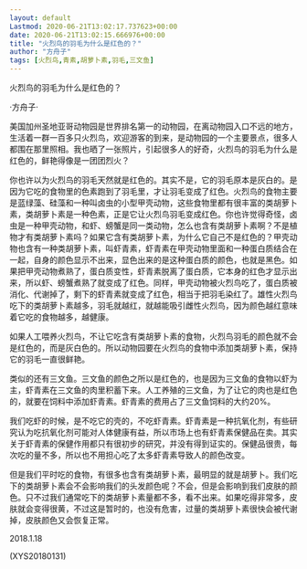```yaml
---
layout: default
Lastmod: 2020-06-21T13:02:17.737623+00:00
date: 2020-06-21T13:02:15.666976+00:00
title: "火烈鸟的羽毛为什么是红色的？"
author: "方舟子"
tags: [火烈鸟,青素,胡萝卜素,羽毛,三文鱼]
---
```


火烈鸟的羽毛为什么是红色的？

·方舟子·

美国加州圣地亚哥动物园是世界排名第一的动物园，在离动物园入口不远的地方，生活着一群一百多只火烈鸟，欢迎游客的到来，是动物园的一个主要景点，很多人都围在那里照相。我也晒了一张照片，引起很多人的好奇，火烈鸟的羽毛为什么是红色的，鲜艳得像是一团团烈火？

你也许以为火烈鸟的羽毛天然就是红色的。其实不是，它的羽毛原本是灰白的。是因为它吃的食物里的色素跑到了羽毛里，才让羽毛变成了红色。火烈鸟的食物主要是蓝绿藻、硅藻和一种叫卤虫的小型甲壳动物，这些食物里都有很丰富的类胡萝卜素，类胡萝卜素是一种色素，正是它让火烈鸟羽毛变成红色。你也许觉得奇怪，卤虫是一种甲壳动物，和虾、螃蟹是同一类动物，怎么也含有类胡萝卜素啊？不是植物才有类胡萝卜素吗？如果它含有类胡萝卜素，为什么它自己不是红色的？甲壳动物也含有一种类胡萝卜素，叫虾青素，虾青素在甲壳动物里面和一种蛋白质结合在一起，自身的颜色显示不出来，显色出来的是这种蛋白质的颜色，也就是黑色。如果把甲壳动物煮熟了，蛋白质变性，虾青素脱离了蛋白质，它本身的红色才显示出来，所以虾、螃蟹煮熟了就变成了红色。同样，甲壳动物被火烈鸟吃了，蛋白质被消化、代谢掉了，剩下的虾青素就变成了红色，相当于把羽毛染红了。雄性火烈鸟吃下的类胡萝卜素越多，羽毛就越红，就越能吸引雌性火烈鸟，因为颜色越红意味着它吃的食物越多，越健康。

如果人工喂养火烈鸟，不让它吃含有类胡萝卜素的食物，火烈鸟羽毛的颜色就不会是红色的，而是灰白色的。所以动物园要在火烈鸟的食物中添加类胡萝卜素，保持它的羽毛一直很鲜艳。

类似的还有三文鱼。三文鱼的颜色之所以是红色的，也是因为三文鱼的食物以虾为主，虾青素在三文鱼的肉里积蓄下来。人工养殖的三文鱼，为了让它的肉也是红色的，就要在饲料中添加虾青素。虾青素的费用占了三文鱼饲料的大约20%。

我们吃虾的时候，是不吃它的壳的，不吃虾青素。虾青素是一种抗氧化剂，有些研究认为吃抗氧化剂可能对人体健康有益，所以市场上也有虾青素保健品在卖。其实关于虾青素的保健作用都只有很初步的研究，并没有得到证实的。保健品很贵，每次吃的量不多，所以也不用担心吃了太多虾青素导致人的颜色改变。

但是我们平时吃的食物，有很多也含有类胡萝卜素，最明显的就是胡萝卜。我们吃下的类胡萝卜素会不会影响我们的头发颜色呢？不会，但是会影响到我们皮肤的颜色。只不过我们通常吃下的类胡萝卜素量都不多，看不出来。如果吃得非常多，皮肤就会变得很黄，不过这是暂时的，也没有危害，过量的类胡萝卜素很快会被代谢掉，皮肤颜色又会恢复正常。

2018.1.18

(XYS20180131)

